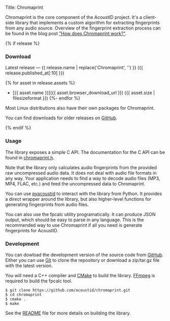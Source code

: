Title: Chromaprint

Chromaprint is the core component of the AcoustID project. It's a client-side
library that implements a custom algorithm for extracting fingerprints from
any audio source. Overview of the fingerprint extraction process can be
found in the blog post ["How does Chromaprint work?"][blog2].

{% if release %}

### Download

Latest release &mdash; {{ release.name | replace('Chromaprint', '') }} ({{ release.published_at[:10] }})

{% for asset in release.assets %}
* [{{ asset.name }}]({{ asset.browser_download_url }}) ({{ asset.size | filesizeformat }})
{%- endfor %}

Most Linux distributions also have their own packages for Chromaprint.

You can find downloads for older releases on [GitHub](https://github.com/acoustid/chromaprint/releases).

{% endif %}

### Usage

The library exposes a simple C API. The documentation for the C API can be found in [chromaprint.h](https://github.com/acoustid/chromaprint/blob/master/src/chromaprint.h).

Note that the library only calculates audio fingerprints from the provided
raw uncompressed audio data. It does not deal with audio file formats in
any way. Your application needs to find a way to decode audio files
(MP3, MP4, FLAC, etc.) and feed the uncompressed data to Chromaprint.

You can use [pyacoustid](https://pypi.python.org/pypi/pyacoustid) to interact with the library from Python.
It provides a direct wrapper around the library, but also higher-level functions for generating fingerprints from audio files.

You can also use the fpcalc utility programatically. It can produce JSON output, which should be easy to parse in any language.
This is the recommended way to use Chromaprint if all you need is generate fingerprints for AcoustID.

### Development

You can dowload the development version of the source code from [GitHub](https://github.com/acoustid/chromaprint).
Either you can use [Git][git] to clone the repository or download a
zip/tar.gz file with the latest version.

You will need a C++ compiler and [CMake](https://cmake.org/) to build the library. [FFmpeg](https://ffmpeg.org/) is required to build the fpcalc tool.

    $ git clone https://github.com/acoustid/chromaprint.git
	$ cd chromaprint
	$ cmake .
	$ make

See the [README](https://github.com/acoustid/chromaprint/blob/master/README.md) file for more details on building the library.

[blog1]: http://oxygene.sk/lukas/2010/07/introducing-chromaprint/
[blog2]: http://oxygene.sk/lukas/2011/01/how-does-chromaprint-work/
[git]: http://git-scm.com/
